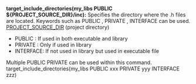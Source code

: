 **target_include_directories(my_libs PUBLIC ${PROJECT_SOURCE_DIR}/inc):** Specifies the directory where the .h files are located. Keywords such as PUBLIC , PRIVATE , INTERFACE can be used.  <u>PROJECT_SOURCE_DIR</u> (project directory)
- PUBLIC   : If used in both executable and library
- PRIVATE  : Only if used in library
- INTERFACE: If not used in library but used in executable file 

Multiple PUBLIC PRIVATE can be used within this command. target_include_directories(my_libs PUBLIC xxx PRIVATE yyy INTERFACE zzz) 
